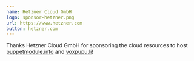 ```yaml
---
name: Hetzner Cloud GmbH
logo: sponsor-hetzner.png
url: https://www.hetzner.com
button: hetzner.com
---
```


Thanks Hetzner Cloud GmbH for sponsoring the cloud resources to host [puppetmodule.info](https://www.puppetmodule.info) and [voxpupu.li](https://voxpupu.li)!
